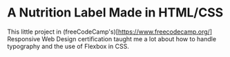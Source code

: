 # A Nutrition Label Made in HTML/CSS

This little project in (freeCodeCamp's)[https://www.freecodecamp.org/] Responsive Web Design certification taught me a lot about how to handle typography and the use of Flexbox in CSS.